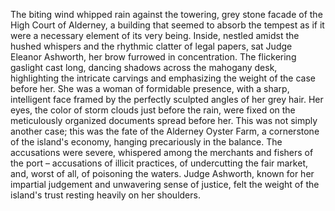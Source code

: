 The biting wind whipped rain against the towering, grey stone facade of the High Court of Alderney, a building that seemed to absorb the tempest as if it were a necessary element of its very being.  Inside, nestled amidst the hushed whispers and the rhythmic clatter of legal papers, sat Judge  Eleanor Ashworth, her brow furrowed in concentration.  The flickering gaslight cast long, dancing shadows across the mahogany desk, highlighting the intricate carvings and emphasizing the weight of the case before her.  She was a woman of formidable presence, with a sharp, intelligent face framed by the perfectly sculpted angles of her grey hair.  Her eyes, the color of storm clouds just before the rain, were fixed on the meticulously organized documents spread before her.  This was not simply another case; this was the fate of the Alderney Oyster Farm, a cornerstone of the island's economy, hanging precariously in the balance.  The accusations were severe, whispered among the merchants and fishers of the port – accusations of illicit practices, of undercutting the fair market, and, worst of all, of poisoning the waters.  Judge Ashworth, known for her impartial judgement and unwavering sense of justice, felt the weight of the island's trust resting heavily on her shoulders.
